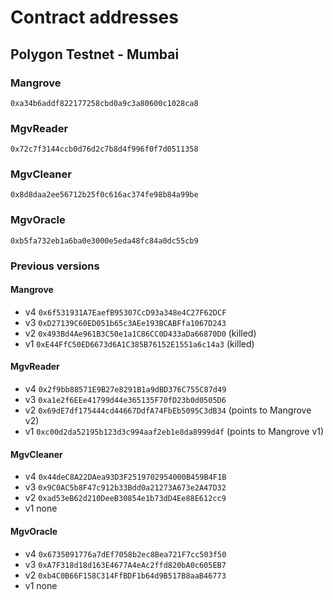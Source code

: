 # Contract addresses

## Polygon Testnet - Mumbai

### Mangrove

```
0xa34b6addf822177258cbd0a9c3a80600c1028ca8
```

### MgvReader

```
0x72c7f3144ccb0d76d2c7b8d4f996f0f7d0511358
```

### MgvCleaner

```
0x8d8daa2ee56712b25f0c616ac374fe98b84a99be
```

### MgvOracle

```
0xb5fa732eb1a6ba0e3000e5eda48fc84a0dc55cb9
```

### Previous versions

#### Mangrove

* v4 `0x6f531931A7EaefB95307CcD93a348e4C27F62DCF`
* v3 `0xD27139C60ED051b65c3AEe193BCABFfa1067D243`
* v2 `0x493Bd4Ae961B3C50e1a1C86CC0D433aDa66870D0` (killed)
* v1 `0xE44FfC50ED6673d6A1C385B76152E1551a6c14a3` (killed)

#### MgvReader

* v4 `0x2f9bb88571E9B27e8291B1a9dBD376C755C87d49`
* v3 `0xa1e2f6EEe41799d44e365135F70fD23b0d0505D6`&#x20;
* v2 `0x69dE7df175444cd44667DdfA74FbEb5095C3dB34` (points to Mangrove v2)
* v1 `0xc00d2da52195b123d3c994aaf2eb1e8da8999d4f` (points to Mangrove v1)

#### MgvCleaner

* v4 `0x44deC8A22DAea93D3F2519702954000B459B4F1B`
* v3 `0x9C0AC5b8F47c912b33Bdd0a21273A673e2A47D32`
* v2 `0xad53eB62d210DeeB30854e1b73dD4Ee88E612cc9`
* v1 none

#### MgvOracle

* v4 `0x6735091776a7dEf7058b2ec8Bea721F7cc503f50`
* v3 `0xA7F318d18d163E4677A4eAc2ffd820bA0c605EB7`
* v2 `0xb4C0B66F158C314FfBDF1b64d9B517B8aaB46773`
* v1 none
